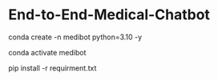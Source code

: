 # End-to-End-Medical-Chatbot

<!-- CLONE REPO -->


<!-- CREATE VIRTUAL ENV -->

conda create -n medibot python=3.10 -y

<!-- activate env -->

conda activate medibot

<!-- install requirment.txt -->

pip install -r requirment.txt